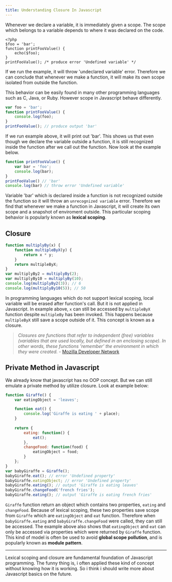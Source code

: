 ```yaml
---
title: Understanding Closure In Javascript
---
```


Whenever we declare a variable, it is immediately given a scope. The scope which belongs to a variable depends to where it was declared on the code.  

```
<?php
$foo = 'bar';
function printFooValue() {
    echo($foo);
}
printFooValue(); /* produce error 'Undefined variable' */
```  

If we run the example, it will throw 'undeclared variable' error. Therefore we can conclude that whenever we make a function, it will make its own scope isolated from outside the function.  

This behavior can be easily found in many other programming languages such as C, Java, or Ruby. However scope in Javascript behave differently.  

``` js
var foo = 'bar';
function printFooValue() {
    console.log(foo);
}
printFooValue(); // produce output 'bar'
```  

If we run example above, it will print out 'bar'. This shows us that even though we declare the variable outside a function, it is still recognized inside the function after we call out the function. Now look at the example below.  

``` js
function printFooValue() {
    var bar = 'foo';
    console.log(bar);
}
printFooValue() // 'bar'
console.log(bar) // throw error 'Undefined variable'
```  

Variable 'bar' which is declared inside a function is not recognized outside the function so it will throw an `unrecognized variable` error. Therefore we find that whenever we make a function in Javascript, it will create its own scope and a snapshot of enviroment outside. This particular scoping behavior is popularly known as __lexical scoping__.  

## Closure  

``` js
function multiplyBy(x) {
    function multipleByX(y) {
        return x * y;
    }
    return multipleByX;
}
var multiplyBy2 = multiplyBy(2);
var multiplyBy10 = multiplyBy(10);
console.log(multiplyBy2(3)); // 6
console.log(multiplyBy10(5)); // 50
```  

In programming languages which do not support lexical scoping, local variable will be erased after function's call. But it is not applied in Javascript. In example above, `x` can still be accessed by `multipleByX` function despite `multipleBy` has been invoked. This happens because `multipleByX` still save a scope outside of it. This concept is known as a closure.  

> _Closures are functions that refer to independent (free) variables (variables that are used locally, but defined in an enclosing scope). In other words, these functions 'remember' the environment in which they were created._ - [Mozilla Developer Network](https://developer.mozilla.org/en/docs/Web/JavaScript/Closures)  

## Private Method in Javascript  
We already know that javascript has no OOP concept. But we can still emulate a private method by utilize closure. Look at example below:  

``` js
function Giraffe() {
    var eatingObject = 'leaves';

    function eat() {
        console.log('Giraffe is eating ' + place);
    }
    
    return {
        eating: function() {
            eat();
        },
        changeFood: function(food) {
            eatingObject = food;
        }
    };
}
var babyGiraffe = Giraffe();
babyGiraffe.eat(); // error 'Undefined property'
babyGiraffe.eatingObject; // error 'Undefined property'
babyGiraffe.eating(); // output 'Giraffe is eating leaves'
babyGiraffe.changeFood('french fries');
babyGiraffe.eating(); // output 'Giraffe is eating french fries'
```  

`Giraffe` function return an object which contains two properties, `eating` and `changeFood`. Because of lexical scoping, these two properties save scope from `Giraffe` which are `eatingObject` and `eat` function. Therefore when `babyGiraffe.eating` and `babyGiraffe.changeFood` were called, they can still be accessed. The example above also shows that `eatingObject` and `eat` can only be accessed via properties which were returned by `Giraffe` function. This kind of model is often be used to avoid __global scope pollution__, and is popularly known as __module pattern__.  

---

Lexical scoping and closure are fundamental foundation of Javascript programming. The funny thing is, i often applied these kind of concept without knowing how it is working. So i think i should write more about Javascript basics on the future.
